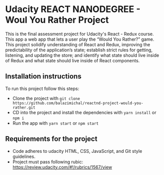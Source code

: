 # Udacity REACT NANODEGREE - Woul You Rather Project

This is the final assessment project for Udacity's React - Redux course. This app a web app that lets a user play the “Would You Rather?” game. This project solidify understanding of React and Redux,  improving the predictability of the application’s state; establish strict rules for getting, listening, and updating the store; and identify what state should live inside of Redux and what state should live inside of React components.

## Installation instructions

To run this project follow this steps:

- Clone the project with ```git clone https://github.com/balazimichal/reactnd-project-would-you-rather.git```
- CD into the project and install the dependencies with ```yarn install``` or ```npm i```
- Run the app with ```yarn start``` or ```npm start```

## Requirements for the project

- Code adheres to udacity HTML, CSS, JavaScript, and Git style guidelines.
- Project must pass following rubic: https://review.udacity.com/#!/rubrics/1567/view

